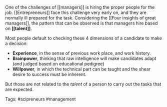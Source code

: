 One of the challenges of [[managers]] is hiring the proper people for the job. [[Entrepreneurs]] face this challenge very early on, and they are normally ill prepared for the task. Considering the [[Four insights of great managers]], the pattern that can be observed is that managers hire based on **[[talent]]**.


Most people default to checking these 4 dimensions of a candidate to make a decision: 

- **Experience**, in the sense of previous work place, and work history. 
- **Brainpower**, thinking that raw intelligence will make candidates adapt (and judged based on educational pedigree)
- **Willpower**, in which the technical part can be taught and the shear desire to success must be inherent. 

But those are not related to the *talent* of a person to carry out the tasks that are expected. 

Tags: #scipreneurs #management 